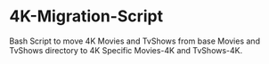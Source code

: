 # 4K-Migration-Script
 Bash Script to move 4K Movies and TvShows from base Movies and TvShows directory to 4K Specific Movies-4K and TvShows-4K.

